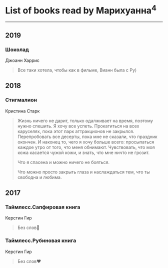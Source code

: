 # List of books read by Марихуанна<sup>4</sup>
---

## 2019

### Шоколад
Джоанн Харрис
> Все таки хотела, чтобы как в фильме, Вианн была с Ру)



## 2018

### Стигмалион
Кристина Старк
> Жизнь ничего не дарит, только одалживает на время, поэтому нужно спешить. Я хочу все успеть. Прокатиться на всех каруселях, пока этот парк аттракционов не закрылся. Перепробовать все десерты, пока мне не сказали, что праздник окончен. И наконец то, чего я хочу больше всего: просыпаться каждое утро от того, что меня обнимают. Чувствовать, что моя кожа касается чужой кожи, и знать, что мне ничто не грозит.
> 
> Что я спасена и можно ничего не бояться.
> 
> Что можно просто закрыть глаза и наслаждаться тем, что ты свободна и любима.



## 2017

### Таймлесс.Сапфировая книга
Керстин Гир
> Без слов💙


### Таймлесс.Рубиновая книга
Керстин Гир
> Без слов♥️



